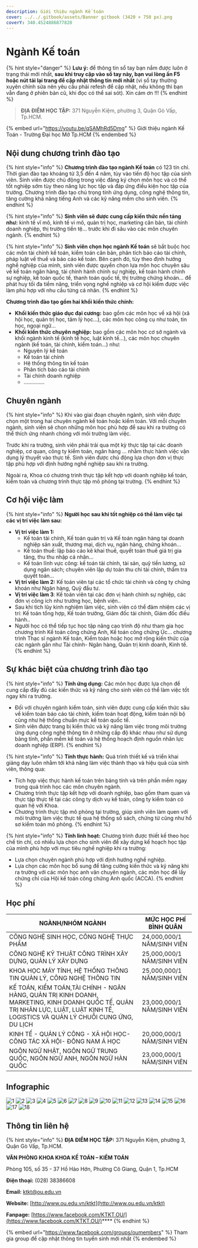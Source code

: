 ```yaml
---
description: Giới thiệu ngành Kế toán
cover: ../../.gitbook/assets/Banner gitbook (3420 × 750 px).png
coverY: 340.4524886877828
---
```


# Ngành Kế toán

{% hint style="danger" %}
**Lưu ý:** để thông tin sổ tay bạn nắm được luôn ở trạng thái mới nhất, **sau khi truy cập vào sổ tay này, bạn vui lòng ấn F5 hoặc nút tải lại trang để cập nhật thông tin mới nhất** (vì sổ tay thường xuyên chỉnh sửa nên yêu cầu phải refesh để cập nhật, nếu không thì bạn vẫn đang ở phiên bản cũ, khi đọc có thể sai sót). Xin cảm ơn !!!
{% endhint %}

> **ĐỊA ĐIỂM HỌC TẬP:** 371 Nguyễn Kiệm, phường 3, Quận Gò Vấp, Tp.HCM.

{% embed url="https://youtu.be/qSAMhRd5Dmg" %}
Giới thiệu ngành Kế Toán - Trường Đại học Mở Tp.HCM
{% endembed %}

## Nội dung chương trình đào tạo

{% hint style="info" %}
**Chương trình đào tạo ngành Kế toán** có 123 tín chỉ. Thời gian đào tạo khoảng từ 3,5 đến 4 năm, tùy vào tiến độ học tập của sinh viên. Sinh viên được chủ động trong việc đăng ký chọn môn học và có thể tốt nghiệp sớm tùy theo năng lực học tập và đáp ứng điều kiện học tập của trường. Chương trình đào tạo chú trọng tính ứng dụng, công nghệ thông tin, tăng cường khả năng tiếng Anh và các kỹ năng mềm cho sinh viên.
{% endhint %}

{% hint style="info" %}
**Sinh viên sẽ được cung cấp kiến thức nền tảng như:** kinh tế vĩ mô, kinh tế vi mô, quản trị học, marketing căn bản, tài chính doanh nghiệp, thị trường tiền tệ… trước khi đi sâu vào các môn chuyên ngành.
{% endhint %}

{% hint style="info" %}
**Sinh viên chọn học ngành Kế toán** sẽ bắt buộc học các môn tài chính kế toán, kiểm toán căn bản, phân tích báo cáo tài chính, pháp luật về thuế và báo cáo kế toán. Bên cạnh đó, tùy theo định hướng nghề nghiệp của mình, sinh viên được quyền chọn lựa môn học chuyên sâu về kế toán ngân hàng, tài chính hành chính sự nghiệp, kế toán hành chính sự nghiệp, kế toán quốc tế, thanh toán quốc tế, thị trường chứng khoán… để phát huy tối đa tiềm năng, triển vọng nghề nghiệp và cơ hội kiếm được việc làm phù hợp với nhu cầu từng cá nhân.
{% endhint %}

**Chương trình đào tạo gồm hai khối kiến thức chính:**

* **Khối kiến thức giáo dục đại cương:** bao gồm các môn học về xã hội (xã hội học, quản trị học, tâm lý học…), các môn học công cụ như toán, tin học, ngoại ngữ…
* **Khối kiến thức chuyên nghiệp:** bao gồm các môn học cơ sở ngành và khối ngành kinh tế (kinh tế học, luật kinh tế…), các môn học chuyên ngành (kế toán, tài chính, kiểm toán…) như:
  * Nguyên lý kế toán
  * Kế toán tài chính
  * Hệ thống thông tin kế toán
  * Phân tích báo cáo tài chính
  * Tài chính doanh nghiệp
  * ..............

## Chuyên ngành

{% hint style="info" %}
Khi vào giai đoạn chuyên ngành, sinh viên được chọn một trong hai chuyên ngành kế toán hoặc kiểm toán. Với mỗi chuyên ngành, sinh viên sẽ chọn những môn học phù hợp để sau khi ra trường có thể thích ứng nhanh chóng với môi trường làm việc.

Trước khi ra trường, sinh viên phải trải qua một kỳ thực tập tại các doanh nghiệp, cơ quan, công ty kiểm toán, ngân hàng … nhằm thực hành việc vận dụng lý thuyết vào thực tế. Sinh viên được chủ động lựa chọn đơn vị thực tập phù hợp với định hướng nghề nghiệp sau khi ra trường.

Ngoài ra, Khoa có chương trình thực tập kết hợp với doanh nghiệp kế toán, kiểm toán và chương trình thực tập mô phỏng tại trường.
{% endhint %}

## Cơ hội việc làm

{% hint style="info" %}
**Người học sau khi tốt nghiệp có thể làm việc tại các vị trí việc làm sau:**

* **Vị trí việc làm 1:**
  * Kế toán tài chính, Kế toán quản trị và Kế toán ngân hàng tại doanh nghiệp sản xuất, thương mại, dịch vụ, ngân hàng, chứng khoán…
  * Kế toán thuế: lập báo cáo kê khai thuế, quyết toán thuế giá trị gia tăng, thu thu nhập cá nhân…
  * Kế toán lĩnh vực công: kế toán tài chính, tài sản, quỹ tiền lương, sử dụng ngân sách; chuyên viên lập dự toán thu chi tài chính, thẩm tra quyết toán…
* **Vị trí việc làm 2:** Kế toán viên tại các tổ chức tài chính và công ty chứng khoán như Ngân hàng, Quỹ đầu tư.
* **Vị trí việc làm 3**: Kế toán viên tại các đơn vị hành chính sự nghiệp, các đơn vị công ích như trường học, bệnh viện..
* Sau khi tích lũy kinh nghiệm làm việc, sinh viên có thể đảm nhiệm các vị trí: Kế toán tổng hợp, Kế toán trưởng, Giám đốc tài chính, Giám đốc điều hành..
* Người học có thể tiếp tục học tập nâng cao trình độ như tham gia học chương trình Kế toán công chứng Anh, Kế toán công chứng Úc... chương trình Thạc sĩ ngành Kế toán, Kiểm toán hoặc học mở rộng kiến thức của các ngành gần như Tài chính- Ngân hàng, Quản trị kinh doanh, Kinh tế.
{% endhint %}

## Sự khác biệt của chương trình đào tạo

{% hint style="info" %}
**Tính ứng dụng:** Các môn học được lựa chọn để cung cấp đầy đủ các kiến thức và kỹ năng cho sinh viên có thể làm việc tốt ngay khi ra trường.

* Đối với chuyên ngành kiểm toán, sinh viên được cung cấp kiến thức sâu về kiểm toán báo cáo tài chính, kiểm toán hoạt động, kiểm toán nội bộ cũng như hệ thống chuẩn mực kế toán quốc tế.
* Sinh viên được trang bị kiến thức và kỹ năng làm việc trong môi trường ứng dụng công nghệ thông tin ở những cấp độ khác nhau như sử dụng bảng tính, phần mềm kế toán và hệ thống hoạch định nguồn nhân lực doanh nghiệp (ERP).
{% endhint %}

{% hint style="info" %}
**Tính thực hành:** Quá trình thiết kế và triển khai giảng dạy luôn nhằm tới khả năng làm việc thành thạo và hiệu quả của sinh viên, thông qua:

* Tích hợp việc thực hành kế toán trên bảng tính và trên phần mềm ngay trong quá trình học các môn chuyên ngành.
* Chương trình thực tập kết hợp với doanh nghiệp, bao gồm tham quan và thực tập thực tế tại các công ty dịch vụ kế toán, công ty kiểm toán có quan hệ với Khoa.
* Chương trình thực tập mô phỏng tại trường, giúp sinh viên làm quen với môi trường làm việc thực tế qua hệ thống sổ sách, chứng từ cũng như hồ sơ kiểm toán mô phỏng.
{% endhint %}

{% hint style="info" %}
**Tính linh hoạt:** Chương trình được thiết kế theo học chế tín chỉ, có nhiều lựa chọn cho sinh viên để xây dựng kế hoạch học tập của mình phù hợp với mục tiêu nghề nghiệp khi ra trường:

* Lựa chọn chuyên ngành phù hợp với định hướng nghề nghiệp.
* Lựa chọn các môn học bổ sung để tăng cường kiến thức và kỹ năng khi ra trường với các môn học anh văn chuyên ngành, các môn học để lấy chứng chỉ của Hội kế toán công chứng Anh quốc (ACCA).
{% endhint %}

## Học phí

| NGÀNH/NHÓM NGÀNH                                                                                                                                                                  | MỨC HỌC PHÍ BÌNH QUÂN      |
| --------------------------------------------------------------------------------------------------------------------------------------------------------------------------------- | -------------------------- |
| CÔNG NGHỆ SINH HỌC, CÔNG NGHỆ THỰC PHẨM                                                                                                                                           | 24,000,000/1 NĂM/SINH VIÊN |
| CÔNG NGHỆ KỸ THUẬT CÔNG TRÌNH XÂY DỰNG, QUẢN LÝ XÂY DỰNG                                                                                                                          | 25,000,000/1 NĂM/SINH VIÊN |
| KHOA HỌC MÁY TÍNH, HỆ THỐNG THÔNG TIN QUẢN LÝ, CÔNG NGHỆ THÔNG TIN                                                                                                                | 25,000,000/1 NĂM/SINH VIÊN |
| KẾ TOÁN, KIỂM TOÁN,TÀI CHÍNH - NGÂN HÀNG, QUẢN TRỊ KINH DOANH, MARKETING, KINH DOANH QUỐC TẾ, QUẢN TRỊ NHÂN LỰC, LUẬT, LUẬT KINH TẾ, LOGISTICS VÀ QUẢN LÝ CHUỖI CUNG ỨNG, DU LỊCH | 23,000,000/1 NĂM/SINH VIÊN |
| KINH TẾ - QUẢN LÝ CÔNG - XÃ HỘI HỌC- CÔNG TÁC XÃ HỘI- ĐÔNG NAM Á HỌC                                                                                                              | 20,000,000/1 NĂM/SINH VIÊN |
| NGÔN NGỮ NHẬT, NGÔN NGỮ TRUNG QUỐC, NGÔN NGỮ ANH, NGÔN NGỮ HÀN QUỐC                                                                                                               | 23,000,000/1 NĂM/SINH VIÊN |

## Infographic

![1](<../../.gitbook/assets/1 - tiêu đề (2) (1) (1) (1) (1).png>) ![2](<../../.gitbook/assets/2 - giới thiệu chung (1) (1) (1).png>) ![3](<../../.gitbook/assets/3 - việc làm (1) (1).png>) ![4](<../../.gitbook/assets/4 - việc làm (1).png>) ![5](<../../.gitbook/assets/5 - việc làm.png>) ![6](<../../.gitbook/assets/6 - MỤC TIÊU CHƯƠNG TRÌNH ĐÀO TẠO.png>) ![7](<../../.gitbook/assets/7 - MỤC TIÊU CHƯƠNG TRÌNH ĐÀO TẠO.png>) ![8](<../../.gitbook/assets/8 - nội dung ctdt (2).png>) ![9](<../../.gitbook/assets/9 - nội dung ctdt.png>) ![10](<../../.gitbook/assets/10 - ngành kế toán.png>) ![11](<../../.gitbook/assets/11 - ngành kế toán.png>) ![12](<../../.gitbook/assets/12 - ngành kế toán.png>) ![13](<../../.gitbook/assets/14 - nd ctdt (1).png>) ![14](<../../.gitbook/assets/15 - nd ctdt.png>) ![15](<../../.gitbook/assets/16 - nd ctdt.png>) ![16](<../../.gitbook/assets/17 - nd ctdt.png>) ![17](<../../.gitbook/assets/18 - HỌC PHÍ (2).png>) ![18](<../../.gitbook/assets/19 - HỌC PHÍ.png>)

## Thông tin liên hệ

{% hint style="info" %}
**ĐỊA ĐIỂM HỌC TẬP:** 371 Nguyễn Kiệm, phường 3, Quận Gò Vấp, Tp.HCM.

**VĂN PHÒNG KHOA KHOA KẾ TOÁN – KIỂM TOÁN**

Phòng 105, số 35 - 37 Hồ Hảo Hớn, Phường Cô Giang, Quận 1, Tp.HCM

**Điện thoại:** (028) 38386608

**Email:** ktkt@ou.edu.vn

**Website:** [http://www.ou.edu.vn/ktkt](http://www.ou.edu.vn/ktkt)

**Fanpage:** [https://www.facebook.com/KTKT.OU/](https://www.facebook.com/KTKT.OU/)****
{% endhint %}

{% embed url="https://www.facebook.com/groups/oumembers" %}
Tham gia group để cập nhật thông tin tuyển sinh mới nhất
{% endembed %}
